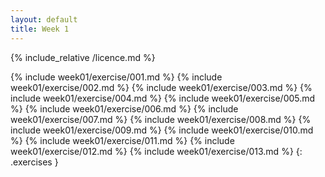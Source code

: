 ```yaml
---
layout: default
title: Week 1
---
```

{% include_relative /licence.md %}

{% include week01/exercise/001.md %}
{% include week01/exercise/002.md %}
{% include week01/exercise/003.md %}
{% include week01/exercise/004.md %}
{% include week01/exercise/005.md %}
{% include week01/exercise/006.md %}
{% include week01/exercise/007.md %}
{% include week01/exercise/008.md %}
{% include week01/exercise/009.md %}
{% include week01/exercise/010.md %}
{% include week01/exercise/011.md %}
{% include week01/exercise/012.md %}
{% include week01/exercise/013.md %}
{: .exercises }
